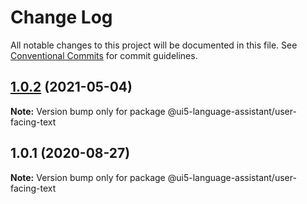 # Change Log

All notable changes to this project will be documented in this file.
See [Conventional Commits](https://conventionalcommits.org) for commit guidelines.

## [1.0.2](https://github.com/sap/ui5-language-assistant/compare/@ui5-language-assistant/user-facing-text@1.0.1...@ui5-language-assistant/user-facing-text@1.0.2) (2021-05-04)

**Note:** Version bump only for package @ui5-language-assistant/user-facing-text

## 1.0.1 (2020-08-27)

**Note:** Version bump only for package @ui5-language-assistant/user-facing-text
